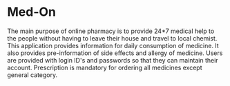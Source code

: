 # Med-On
 The main purpose of online pharmacy is to provide 24*7 medical help to the people without having to leave their house and travel to local chemist.  This application provides information for daily consumption of medicine. It also provides pre-information of side effects and allergy of medicine. Users are provided with login ID's and passwords so that they can maintain their account. Prescription is mandatory for ordering  all medicines except general category.
